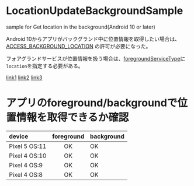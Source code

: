 # LocationUpdateBackgroundSample
sample for Get location in the background(Android 10 or later)

Android 10からアプリがバックグランド中に位置情報を取得したい場合は、[ACCESS_BACKGROUND_LOCATION](https://developer.android.com/reference/android/Manifest.permission#ACCESS_BACKGROUND_LOCATION) の許可が必要になった。

フォアグランドサービスが位置情報を扱う場合は、[foregroundServiceType](https://developer.android.com/reference/android/R.attr#foregroundServiceType)に`location`を指定する必要がある。

[link1](https://developer.android.com/about/versions/10/features#fg-service-types)
[link2](https://developer.android.com/about/versions/10/highlights#privacy_for_users)
[link3](https://developer.android.com/about/versions/10/privacy/changes#app-access-device-location)

# アプリのforeground/backgroundで位置情報を取得できるか確認
| device | foreground | background |
|:---|:---:|:---|
|Pixel 5 OS:11 | OK | OK |
|Pixel 4 OS:10 | OK | OK |
|Pixel 4 OS:9 | OK | OK |
|Pixel 4 OS:8 | OK | OK |
